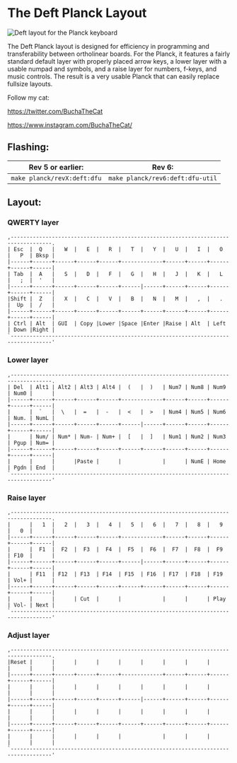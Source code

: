 # The Deft Planck Layout

![Deft layout for the Planck keyboard](https://i.imgur.com/VtUkAyh.png)

The Deft Planck layout is designed for efficiency in programming and transferability between ortholinear boards. For the Planck, it features a fairly standard default layer with properly placed arrow keys, a lower layer with a usable numpad and symbols, and a raise layer for numbers, f-keys, and music controls. The result is a very usable Planck that can easily replace fullsize layouts.

Follow my cat:

https://twitter.com/BuchaTheCat

https://www.instagram.com/BuchaTheCat/


## Flashing:
| Rev 5 or earlier: | Rev 6: |
|-|-|
| `make planck/revX:deft:dfu` | `make planck/rev6:deft:dfu-util` |

## Layout:

### QWERTY layer
```
,-----------------------------------------------------------------------------------.
| Esc  |  Q   |   W  |   E  |   R  |   T  |   Y  |   U  |   I  |   O  |   P  | Bksp |
|------+------+------+------+------+-------------+------+------+------+------+------|
| Tab  |  A   |   S  |   D  |   F  |   G  |   H  |   J  |   K  |   L  |   ;  |  '   |
|------+------+------+------+------+------|------+------+------+------+------+------|
|Shift |  Z   |   X  |   C  |   V  |   B  |   N  |   M  |   ,  |   .  |  Up  |  /   |
|------+------+------+------+------+------+------+------+------+------+------+------|
| Ctrl | Alt  | GUI  | Copy |Lower |Space |Enter |Raise | Alt  | Left | Down |Right |
`-----------------------------------------------------------------------------------'
```

### Lower layer
```
,-----------------------------------------------------------------------------------.
| Del  | Alt1 | Alt2 | Alt3 | Alt4 |  (   |  )   | Num7 | Num8 | Num9 | Num0 |      |
|------+------+------+------+------+-------------+------+------+------+------+------|
|      |  `   |  \   |  =   |  -   |  <   |  >   | Num4 | Num5 | Num6 | Num. | NumL |
|------+------+------+------+------+------|------+------+------+------+------+------|
|      | Num/ | Num* | Num- | Num+ |  [   |  ]   | Num1 | Num2 | Num3 | Pgup | Num= |
|------+------+------+------+------+------+------+------+------+------+------+------|
|      |      |      |Paste |      |             |      | NumE | Home | Pgdn | End  |
`-----------------------------------------------------------------------------------'
```

### Raise layer
```
,-----------------------------------------------------------------------------------.
|      |   1  |   2  |   3  |   4  |   5  |   6  |   7  |   8  |   9  |   0  |      |
|------+------+------+------+------+-------------+------+------+------+------+------|
|      |  F1  |  F2  |  F3  |  F4  |  F5  |  F6  |  F7  |  F8  |  F9  | F10  |      |
|------+------+------+------+------+------|------+------+------+------+------+------|
|      | F11  | F12  | F13  | F14  | F15  | F16  | F17  | F18  | F19  | Vol+ |      |
|------+------+------+------+------+------+------+------+------+------+------+------|
|      |      |      | Cut  |      |             |      |      | Play | Vol- | Next |
`-----------------------------------------------------------------------------------'
```

### Adjust layer
```
,-----------------------------------------------------------------------------------.
|Reset |      |      |      |      |      |      |      |      |      |      |      |
|------+------+------+------+------+-------------+------+------+------+------+------|
|      |      |      |      |      |      |      |      |      |      |      |      |
|------+------+------+------+------+------|------+------+------+------+------+------|
|      |      |      |      |      |      |      |      |      |      |      |      |
|------+------+------+------+------+------+------+------+------+------+------+------|
|      |      |      |      |      |             |      |      |      |      |      |
`-----------------------------------------------------------------------------------'
```
